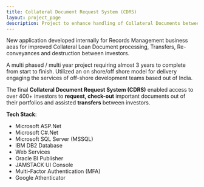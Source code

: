```yaml
---
title: Collateral Document Request System (CDRS)
layout: project_page
description: Project to enhance handling of Collateral Documents between with different business areas in order to expedite investor transfer and tracking of the same. 
---
```


New application developed internally for Records Management business aeas for improved Collateral Loan Document processing, Transfers, Re-conveyances and destruction between investors.

A multi phased / multi year project requiring almost 3 years to complete from start to finish. Utilized an on shore/off shore model for delivery engaging the services of off-shore development teams based out of India.

The final **Collateral Document Request System (CDRS)** enabled access to over 400+ investors to **request, check-out** important documents out of their portfolios and assisted **transfers** between investors.

**Tech Stack**:

- Microsoft ASP.Net
- Microsoft C#.Net
- Microsoft SQL Server (MSSQL)
- IBM DB2 Database
- Web Services
- Oracle BI Publisher
- JAMSTACK UI Console
- Multi-Factor Authentication (MFA) 
- Google Athenticator